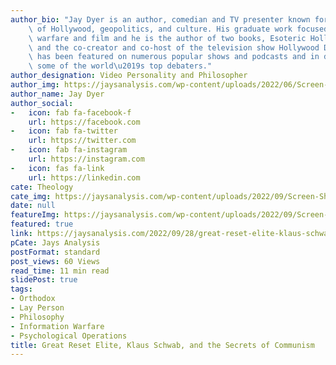 ```yaml
---
author_bio: "Jay Dyer is an author, comedian and TV presenter known for his deep analysis\
    \ of Hollywood, geopolitics, and culture. His graduate work focused on psychological\
    \ warfare and film and he is the author of two books, Esoteric Hollywood 1 & 2\
    \ and the co-creator and co-host of the television show Hollywood Decoded. He\
    \ has been featured on numerous popular shows and podcasts and in debates with\
    \ some of the world\u2019s top debaters."
author_designation: Video Personality and Philosopher
author_img: https://jaysanalysis.com/wp-content/uploads/2022/06/Screen-Shot-2022-05-27-at-12.29.11-PM-600x562.png
author_name: Jay Dyer
author_social:
-   icon: fab fa-facebook-f
    url: https://facebook.com
-   icon: fab fa-twitter
    url: https://twitter.com
-   icon: fab fa-instagram
    url: https://instagram.com
-   icon: fas fa-link
    url: https://linkedin.com
cate: Theology
cate_img: https://jaysanalysis.com/wp-content/uploads/2022/09/Screen-Shot-2022-09-27-at-9.11.39-PM-300x136.jpg
date: null
featureImg: https://jaysanalysis.com/wp-content/uploads/2022/09/Screen-Shot-2022-09-27-at-9.11.39-PM-300x136.jpg
featured: true
link: https://jaysanalysis.com/2022/09/28/great-reset-elite-klaus-schwab-and-the-secrets-of-communism/
pCate: Jays Analysis
postFormat: standard
post_views: 60 Views
read_time: 11 min read
slidePost: true
tags:
- Orthodox
- Lay Person
- Philosophy
- Information Warfare
- Psychological Operations
title: Great Reset Elite, Klaus Schwab, and the Secrets of Communism
---
```

